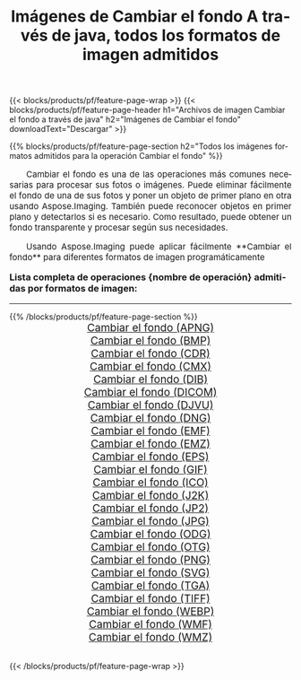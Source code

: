 ﻿---
title: Imágenes de Cambiar el fondo A través de java, todos los formatos de imagen admitidos 
weight: 3920
url: /es/java/change-background/ 
lang: es
langdirlevel: 2
locales: zh-hans,ja,it,ru,de,es,fr,nl,id,lt,pl,pt,vi,tr,ko,zh-hant,ar,hi,th,sv,cs,uk,he
description: Usando Aspose.Imaging puede fácilmente Cambiar el fondo imágenes a través de java
---

{{< blocks/products/pf/feature-page-wrap >}}
{{< blocks/products/pf/feature-page-header h1="Archivos de imagen Cambiar el fondo a través de java" h2="Imágenes de Cambiar el fondo" downloadText="Descargar" >}}


{{% blocks/products/pf/feature-page-section  h2="Todos los imágenes formatos admitidos para la operación Cambiar el fondo" %}}
<p align="justify" style="text-indent:2em;font-size:15px;">
Cambiar el fondo es una de las operaciones más comunes necesarias para procesar sus fotos o imágenes. Puede eliminar fácilmente el fondo de una de sus fotos y poner un objeto de primer plano en otra usando Aspose.Imaging. También puede reconocer objetos en primer plano y detectarlos si es necesario. Como resultado, puede obtener un fondo transparente y procesar según sus necesidades.
</p>
<p align="justify" style="text-indent:2em;font-size:15px;">
Usando Aspose.Imaging puede aplicar fácilmente **Cambiar el fondo** para diferentes formatos de imagen programáticamente
</p>
<h3 style="margin-top:16px;">
Lista completa de operaciones {nombre de operación} admitidas por formatos de imagen:
</h3>
<hr/>
{{% /blocks/products/pf/feature-page-section %}}
<div class="container-fluid productfamilypage bg-gray">
    <div class="convertypes bg-gray agp-content section">
        <div class="container">
		<div class="row other-converters" style="gap: 10px;font-size: 19px;text-align:center;">
		    <div class='col-md-3 other-converter remove-lp remove-rp'><a href="/imaging/es/java/change-background/apng/" style="padding:15px;">Cambiar el fondo (APNG)</a></div><div class='col-md-3 other-converter remove-lp remove-rp'><a href="/imaging/es/java/change-background/bmp/" style="padding:15px;">Cambiar el fondo (BMP)</a></div><div class='col-md-3 other-converter remove-lp remove-rp'><a href="/imaging/es/java/change-background/cdr/" style="padding:15px;">Cambiar el fondo (CDR)</a></div><div class='col-md-3 other-converter remove-lp remove-rp'><a href="/imaging/es/java/change-background/cmx/" style="padding:15px;">Cambiar el fondo (CMX)</a></div><div class='col-md-3 other-converter remove-lp remove-rp'><a href="/imaging/es/java/change-background/dib/" style="padding:15px;">Cambiar el fondo (DIB)</a></div><div class='col-md-3 other-converter remove-lp remove-rp'><a href="/imaging/es/java/change-background/dicom/" style="padding:15px;">Cambiar el fondo (DICOM)</a></div><div class='col-md-3 other-converter remove-lp remove-rp'><a href="/imaging/es/java/change-background/djvu/" style="padding:15px;">Cambiar el fondo (DJVU)</a></div><div class='col-md-3 other-converter remove-lp remove-rp'><a href="/imaging/es/java/change-background/dng/" style="padding:15px;">Cambiar el fondo (DNG)</a></div><div class='col-md-3 other-converter remove-lp remove-rp'><a href="/imaging/es/java/change-background/emf/" style="padding:15px;">Cambiar el fondo (EMF)</a></div><div class='col-md-3 other-converter remove-lp remove-rp'><a href="/imaging/es/java/change-background/emz/" style="padding:15px;">Cambiar el fondo (EMZ)</a></div><div class='col-md-3 other-converter remove-lp remove-rp'><a href="/imaging/es/java/change-background/eps/" style="padding:15px;">Cambiar el fondo (EPS)</a></div><div class='col-md-3 other-converter remove-lp remove-rp'><a href="/imaging/es/java/change-background/gif/" style="padding:15px;">Cambiar el fondo (GIF)</a></div><div class='col-md-3 other-converter remove-lp remove-rp'><a href="/imaging/es/java/change-background/ico/" style="padding:15px;">Cambiar el fondo (ICO)</a></div><div class='col-md-3 other-converter remove-lp remove-rp'><a href="/imaging/es/java/change-background/j2k/" style="padding:15px;">Cambiar el fondo (J2K)</a></div><div class='col-md-3 other-converter remove-lp remove-rp'><a href="/imaging/es/java/change-background/jp2/" style="padding:15px;">Cambiar el fondo (JP2)</a></div><div class='col-md-3 other-converter remove-lp remove-rp'><a href="/imaging/es/java/change-background/jpg/" style="padding:15px;">Cambiar el fondo (JPG)</a></div><div class='col-md-3 other-converter remove-lp remove-rp'><a href="/imaging/es/java/change-background/odg/" style="padding:15px;">Cambiar el fondo (ODG)</a></div><div class='col-md-3 other-converter remove-lp remove-rp'><a href="/imaging/es/java/change-background/otg/" style="padding:15px;">Cambiar el fondo (OTG)</a></div><div class='col-md-3 other-converter remove-lp remove-rp'><a href="/imaging/es/java/change-background/png/" style="padding:15px;">Cambiar el fondo (PNG)</a></div><div class='col-md-3 other-converter remove-lp remove-rp'><a href="/imaging/es/java/change-background/svg/" style="padding:15px;">Cambiar el fondo (SVG)</a></div><div class='col-md-3 other-converter remove-lp remove-rp'><a href="/imaging/es/java/change-background/tga/" style="padding:15px;">Cambiar el fondo (TGA)</a></div><div class='col-md-3 other-converter remove-lp remove-rp'><a href="/imaging/es/java/change-background/tiff/" style="padding:15px;">Cambiar el fondo (TIFF)</a></div><div class='col-md-3 other-converter remove-lp remove-rp'><a href="/imaging/es/java/change-background/webp/" style="padding:15px;">Cambiar el fondo (WEBP)</a></div><div class='col-md-3 other-converter remove-lp remove-rp'><a href="/imaging/es/java/change-background/wmf/" style="padding:15px;">Cambiar el fondo (WMF)</a></div><div class='col-md-3 other-converter remove-lp remove-rp'><a href="/imaging/es/java/change-background/wmz/" style="padding:15px;">Cambiar el fondo (WMZ)</a></div>
                </div>
        </div>
    </div>
</div>
<br/>

{{< /blocks/products/pf/feature-page-wrap >}}
